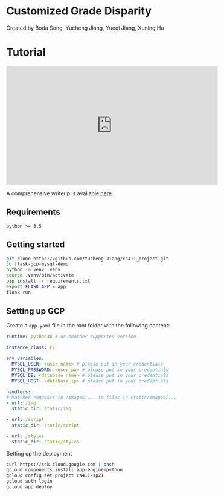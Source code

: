 # Customized Grade Disparity
Created by Boda Song, Yucheng Jiang, Yueqi Jiang, Xuning Hu

# Tutorial
<iframe width="560" height="315" src="https://www.youtube.com/embed/sY1lLGe7ECA" title="YouTube video player" frameborder="0" allow="accelerometer; autoplay; clipboard-write; encrypted-media; gyroscope; picture-in-picture" allowfullscreen></iframe>

A comprehensive writeup is avaliable [here](https://tichung.com/blog/2021/20200323_flask/).

## Requirements
```
python >= 3.5
```

## Getting started
```bash
git clone https://github.com/Yucheng-Jiang/cs411_project.git
cd flask-gcp-mysql-demo
python -m venv .venv
source .venv/bin/activate
pip install -r requirements.txt
export FLASK_APP = app
flask run
```

## Setting up GCP
Create a `app.yaml` file in the root folder with the following content:
```yaml
runtime: python38 # or another supported version

instance_class: F1

env_variables:
  MYSQL_USER: <user_name> # please put in your credentials
  MYSQL_PASSWORD: <user_pw> # please put in your credentials
  MYSQL_DB: <database_name> # please put in your credentials
  MYSQL_HOST: <database_ip> # please put in your credentials

handlers:
# Matches requests to /images/... to files in static/images/...
- url: /img
  static_dir: static/img

- url: /script
  static_dir: static/script

- url: /styles
  static_dir: static/styles
```

Setting up the deployment
```bash
curl https://sdk.cloud.google.com | bash
gcloud components install app-engine-python
gcloud config set project cs411-sp21
gcloud auth login
gcloud app deploy
```
